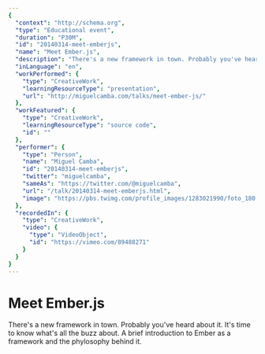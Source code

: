 ```yaml
---
{
  "context": "http://schema.org",
  "type": "Educational event",
  "duration": "P30M",
  "id": "20140314-meet-emberjs",
  "name": "Meet Ember.js",
  "description": "There's a new framework in town. Probably you've heard about it. It's time to know what's all the buzz about. A brief introduction to Ember as a framework and the phylosophy behind it.",
  "inLanguage": "en",
  "workPerformed": {
    "type": "CreativeWork",
    "learningResourceType": "presentation",
    "url": "http://miguelcamba.com/talks/meet-ember-js/"
  },
  "workFeatured": {
    "type": "CreativeWork",
    "learningResourceType": "source code",
    "id": ""
  },
  "performer": {
    "type": "Person",
    "name": "Miguel Camba",
    "id": "20140314-meet-emberjs",
    "twitter": "miguelcamba",
    "sameAs": "https://twitter.com/@miguelcamba",
    "url": "/talk/20140314-meet-emberjs.html",
    "image": "https://pbs.twimg.com/profile_images/1283021990/foto_180.jpg"
  },
  "recordedIn": {
    "type": "CreativeWork",
    "video": {
      "type": "VideoObject",
      "id": "https://vimeo.com/89488271"
    }
  }
}
---
```

# Meet Ember.js

There's a new framework in town. Probably you've heard about it. It's time to know what's all the buzz about. A brief introduction to Ember as a framework and the phylosophy behind it.